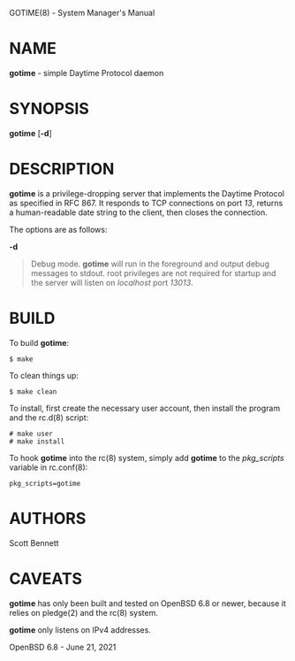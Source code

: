 GOTIME(8) - System Manager's Manual

# NAME

**gotime** - simple Daytime Protocol daemon

# SYNOPSIS

**gotime**
\[**-d**]

# DESCRIPTION

**gotime**
is a privilege-dropping server that implements the Daytime Protocol as specified in
RFC 867.
It responds to TCP connections on port
*13*,
returns a human-readable date string to the client,
then closes the connection.

The options are as follows:

**-d**

> Debug mode.
> **gotime**
> will run in the foreground and output debug messages to stdout.
> root privileges are not required for startup and the server will listen on
> *localhost*
> port
> *13013*.

# BUILD

To build
**gotime**:

	$ make

To clean things up:

	$ make clean

To install, first create the necessary user account,
then install the program and the
rc.d(8)
script:

	# make user
	# make install

To hook
**gotime**
into the
rc(8)
system, simply add
**gotime**
to the
*pkg\_scripts*
variable in
rc.conf(8):

	pkg_scripts=gotime

# AUTHORS

Scott Bennett

# CAVEATS

**gotime**
has only been built and tested on
OpenBSD 6.8
or newer, because it relies on
pledge(2)
and the
rc(8)
system.

**gotime**
only listens on IPv4 addresses.

OpenBSD 6.8 - June 21, 2021
